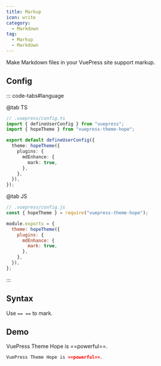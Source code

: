 ```yaml
---
title: Markup
icon: write
category:
  - Markdown
tag:
  - Markup
  - Markdown
---
```


Make Markdown files in your VuePress site support markup.

<!-- more -->

## Config

::: code-tabs#language

@tab TS

```ts {8-10}
// .vuepress/config.ts
import { defineUserConfig } from "vuepress";
import { hopeTheme } from "vuepress-theme-hope";

export default defineUserConfig({
  theme: hopeTheme({
    plugins: {
      mdEnhance: {
        mark: true,
      },
    },
  }),
});
```

@tab JS

```js {7-9}
// .vuepress/config.js
const { hopeTheme } = require("vuepress-theme-hope");

module.exports = {
  theme: hopeTheme({
    plugins: {
      mdEnhance: {
        mark: true,
      },
    },
  }),
};
```

:::

## Syntax

Use `== ==` to mark.

## Demo

VuePress Theme Hope is ==powerful==.

```md
VuePress Theme Hope is ==powerful==.
```
